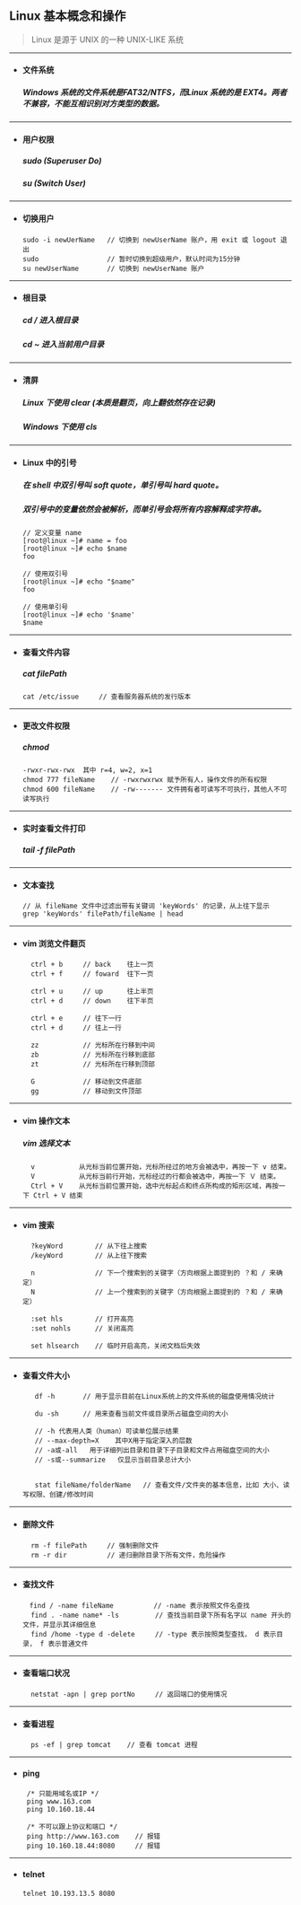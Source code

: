 ## Linux 基本概念和操作
> Linux 是源于 UNIX 的一种 UNIX-LIKE 系统


---
- #### 文件系统
  ##### Windows 系统的文件系统是FAT32/NTFS，而Linux 系统的是 EXT4。两者不兼容，不能互相识别对方类型的数据。


---
- #### 用户权限
  ##### sudo (Superuser Do)
  ##### su (Switch User)



---
- #### 切换用户
  ```
  sudo -i newUerName   // 切换到 newUserName 账户，用 exit 或 logout 退出  
  sudo                 // 暂时切换到超级用户，默认时间为15分钟   
  su newUserName       // 切换到 newUserName 账户  
  ```



---
- #### 根目录
  ##### cd /       进入根目录
  ##### cd ~       进入当前用户目录





---
- #### 清屏
  ##### Linux 下使用 clear (本质是翻页，向上翻依然存在记录)
  ##### Windows 下使用 cls




---
- #### Linux 中的引号
  ##### 在 shell 中双引号叫 soft quote，单引号叫 hard quote。
  ##### 双引号中的变量依然会被解析，而单引号会将所有内容解释成字符串。
  ```
  // 定义变量 name
  [root@linux ~]# name = foo
  [root@linux ~]# echo $name
  foo

  // 使用双引号
  [root@linux ~]# echo "$name"  
  foo

  // 使用单引号
  [root@linux ~]# echo '$name'
  $name
  ```





---
- #### 查看文件内容
  ##### cat filePath
  ```
  cat /etc/issue     // 查看服务器系统的发行版本
  ```






---
- #### 更改文件权限
  ##### chmod
  ```
  -rwxr-rwx-rwx  其中 r=4, w=2, x=1
  chmod 777 fileName    // -rwxrwxrwx 赋予所有人，操作文件的所有权限 
  chmod 600 fileName    // -rw------- 文件拥有者可读写不可执行，其他人不可读写执行
  ```





---
- #### 实时查看文件打印
  ##### tail -f filePath




--- 
- #### 文本查找
  ```
  // 从 fileName 文件中过滤出带有关键词 'keyWords' 的记录，从上往下显示
  grep 'keyWords' filePath/fileName | head

  ```







---
- #### vim 浏览文件翻页
  ```
    ctrl + b     // back    往上一页
    ctrl + f     // foward  往下一页

    ctrl + u     // up      往上半页
    ctrl + d     // down    往下半页

    ctrl + e     // 往下一行
    ctrl + d     // 往上一行

    zz           // 光标所在行移到中间
    zb           // 光标所在行移到底部
    zt           // 光标所在行移到顶部

    G            // 移动到文件底部
    gg           // 移动到文件顶部
  ```




---
- #### vim 操作文本
  ##### vim 选择文本
  ```
    v           从光标当前位置开始，光标所经过的地方会被选中，再按一下 v 结束。
    V           从光标当前行开始，光标经过的行都会被选中，再按一下 Ｖ 结束。
    Ctrl + V    从光标当前位置开始，选中光标起点和终点所构成的矩形区域，再按一下 Ctrl + V 结束
  ```



---
- #### vim 搜索
  ```
    ?keyWord        // 从下往上搜索
    /keyWord        // 从上往下搜索

    n               // 下一个搜索到的关键字（方向根据上面提到的 ？和 / 来确定）
    N               // 上一个搜索到的关键字（方向根据上面提到的 ？和 / 来确定）

    :set hls        // 打开高亮
    :set nohls      // 关闭高亮
    
    set hlsearch    // 临时开启高亮，关闭文档后失效
  ```




---
- #### 查看文件大小
  ```
     df -h       // 用于显示目前在Linux系统上的文件系统的磁盘使用情况统计

     du -sh      // 用来查看当前文件或目录所占磁盘空间的大小

     // -h 代表用人类（human）可读单位展示结果
     // --max-depth=X    其中X用于指定深入的层数
     // -a或-all   用于详细列出目录和目录下子目录和文件占用磁盘空间的大小
     // -s或--summarize   仅显示当前目录总计大小


     stat fileName/folderName   // 查看文件/文件夹的基本信息，比如 大小、读写权限、创建/修改时间
  ```




---
- #### 删除文件
  ```
    rm -f filePath     // 强制删除文件
    rm -r dir          // 递归删除目录下所有文件，危险操作
  ```




---
- #### 查找文件
  ```
  　find / -name fileName          // -name 表示按照文件名查找
    find . -name name* -ls         // 查找当前目录下所有名字以 name 开头的文件，并显示其详细信息
    find /home -type d -delete     // -type 表示按照类型查找， d 表示目录， f 表示普通文件
  ```



---
- #### 查看端口状况
  ```
    netstat -apn | grep portNo     // 返回端口的使用情况
  ```




---
- #### 查看进程
  ```
    ps -ef | grep tomcat    // 查看 tomcat 进程
  ```
  
  


---
- #### ping
  ```
   /* 只能用域名或IP */
   ping www.163.com      
   ping 10.160.18.44  

   /* 不可以跟上协议和端口 */
   ping http://www.163.com    // 报错
   ping 10.160.18.44:8080     // 报错
  ```
  
  
  
--- 
- #### telnet
  ```
  telnet 10.193.13.5 8080
  ```
